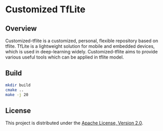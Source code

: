 # Customized TfLite

## Overview
Customized-tflite is a customized, personal, flexible repository based on tflite. TfLite is a lightweight solution for mobile and embedded devices, which is used in deep-learning widely. Customized-tflite aims to provide various useful tools which can be applied in tflite model.

## Build
```bash
mkdir build
cmake ..
make -j 20
```

## License

This project is distributed under the [Apache License, Version 2.0](LICENSE).
